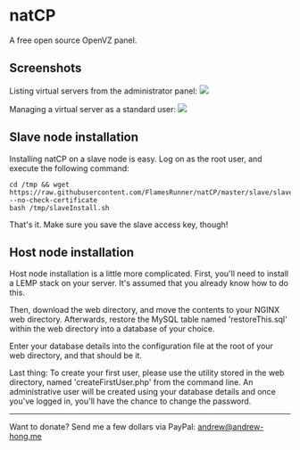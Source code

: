 # natCP

A free open source OpenVZ panel.

## Screenshots

Listing virtual servers from the administrator panel:
![](https://s.flamz.pw/img/92ad6ee5e62bdbc31e035f04bda88637.png)

Managing a virtual server as a standard user:
![](https://s.flamz.pw/img/17f029d8aaee5b10ac9c4b86f7be64e3.png)

## Slave node installation

Installing natCP on a slave node is easy.
Log on as the root user, and execute the following command:

    cd /tmp && wget https://raw.githubusercontent.com/FlamesRunner/natCP/master/slave/slaveInstall.sh --no-check-certificate
    bash /tmp/slaveInstall.sh

That's it. Make sure you save the slave access key, though!

## Host node installation

Host node installation is a little more complicated.
First, you'll need to install a LEMP stack on your server. It's assumed that you already know how to do this.

Then, download the web directory, and move the contents to your NGINX web directory.
Afterwards, restore the MySQL table named 'restoreThis.sql' within the web directory into a database of your choice.

Enter your database details into the configuration file at the root of your web directory, and that should be it.

Last thing: To create your first user, please use the utility stored in the web directory, named 'createFirstUser.php' from the command line. An administrative user will be created using your database details and once you've logged in, you'll have the chance to change the password.

---
Want to donate? Send me a few dollars via PayPal: andrew@andrew-hong.me
